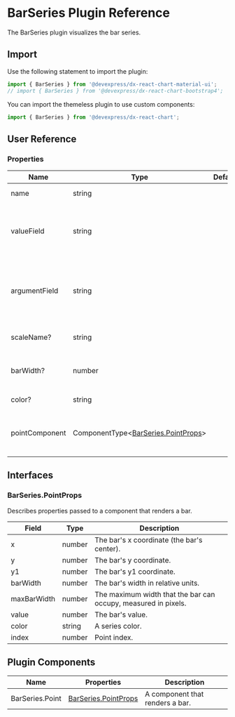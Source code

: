 # BarSeries Plugin Reference

The BarSeries plugin visualizes the bar series.

## Import

Use the following statement to import the plugin:

```js
import { BarSeries } from '@devexpress/dx-react-chart-material-ui';
// import { BarSeries } from '@devexpress/dx-react-chart-bootstrap4';
```

You can import the themeless plugin to use custom components:

```js
import { BarSeries } from '@devexpress/dx-react-chart';
```

## User Reference

### Properties

Name | Type | Default | Description
-----|------|---------|------------
name | string | | The series name.
valueField | string | | The name of a data field that provides series point values.
argumentField | string | | The name of a data field that provides series point argument values.
scaleName? | string | | An associated scale.
barWidth? | number | | The bar width in relative units.
color? | string | | The series color.
pointComponent | ComponentType&lt;[BarSeries.PointProps](#barseriespointprops)&gt; | | A component that renders a bar.

## Interfaces

### BarSeries.PointProps

Describes properties passed to a component that renders a bar.

Field | Type | Description
------|------|------------
x | number | The bar's x coordinate (the bar's center).
y | number | The bar's y coordinate.
y1 | number | The bar's y1 coordinate.
barWidth | number | The bar's width in relative units.
maxBarWidth | number | The maximum width that the bar can occupy, measured in pixels.
value | number | The bar's value.
color | string | A series color.
index | number | Point index.

## Plugin Components

Name | Properties | Description
-----|------------|------------
BarSeries.Point | [BarSeries.PointProps](#barseriespointprops) | A component that renders a bar.
